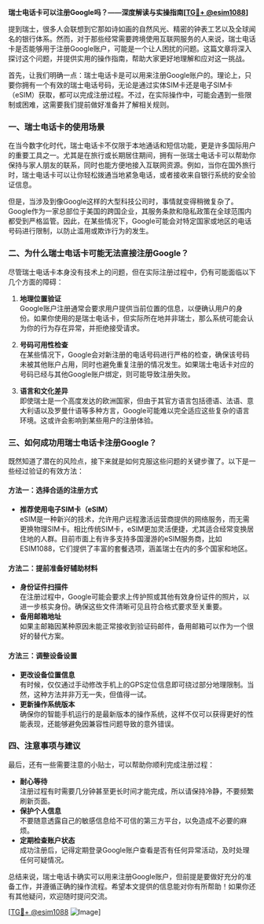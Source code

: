 **瑞士电话卡可以注册Google吗？——深度解读与实操指南[[TG💪+ @esim1088](https://t.me/s/esim1088)]**

提到瑞士，很多人会联想到它那如诗如画的自然风光、精密的钟表工艺以及全球闻名的银行体系。然而，对于那些经常需要跨境使用互联网服务的人来说，瑞士电话卡是否能够用于注册Google账户，可能是一个让人困扰的问题。这篇文章将深入探讨这个问题，并提供实用的操作指南，帮助大家更好地理解和应对这一挑战。

首先，让我们明确一点：瑞士电话卡是可以用来注册Google账户的。理论上，只要你拥有一个有效的瑞士电话号码，无论是通过实体SIM卡还是电子SIM卡（eSIM）获取，都可以完成注册过程。不过，在实际操作中，可能会遇到一些限制或困难，这需要我们提前做好准备并了解相关规则。

### 一、瑞士电话卡的使用场景

在当今数字化时代，瑞士电话卡不仅限于本地通话和短信功能，更是许多国际用户的重要工具之一。尤其是在旅行或长期居住期间，拥有一张瑞士电话卡可以帮助你保持与家人朋友的联系，同时也能方便地接入互联网资源。例如，当你在国外旅行时，瑞士电话卡可以让你轻松拨通当地紧急电话，或者接收来自银行系统的安全验证信息。

但是，当涉及到像Google这样的大型科技公司时，事情就变得稍微复杂了。Google作为一家总部位于美国的跨国企业，其服务条款和隐私政策在全球范围内都受到严格监管。因此，在某些情况下，Google可能会对特定国家或地区的电话号码进行限制，以防止滥用或欺诈行为的发生。

### 二、为什么瑞士电话卡可能无法直接注册Google？

尽管瑞士电话卡本身没有技术上的问题，但在实际注册过程中，仍有可能面临以下几个方面的障碍：

1. **地理位置验证**  
   Google账户注册通常会要求用户提供当前位置的信息，以便确认用户的身份。如果你使用的是瑞士电话卡，但实际所在地并非瑞士，那么系统可能会认为你的行为存在异常，并拒绝接受请求。

2. **号码可用性检查**  
   在某些情况下，Google会对新注册的电话号码进行严格的检查，确保该号码未被其他账户占用，同时也避免重复注册的情况发生。如果瑞士电话卡对应的号码已经与其他Google账户绑定，则可能导致注册失败。

3. **语言和文化差异**  
   即使瑞士是一个高度发达的欧洲国家，但由于其官方语言包括德语、法语、意大利语以及罗曼什语等多种方言，Google可能难以完全适应这些复杂的语言环境。这或许会影响到某些用户的注册体验。

### 三、如何成功用瑞士电话卡注册Google？

既然知道了潜在的风险点，接下来就是如何克服这些问题的关键步骤了。以下是一些经过验证的有效方法：

#### 方法一：选择合适的注册方式
- **推荐使用电子SIM卡（eSIM）**  
  eSIM是一种新兴的技术，允许用户远程激活运营商提供的网络服务，而无需更换物理SIM卡。相比传统SIM卡，eSIM更加灵活便捷，尤其适合经常变换居住地的人群。目前市面上有许多支持多国漫游的eSIM服务商，比如ESIM1088，它们提供了丰富的套餐选项，涵盖瑞士在内的多个国家和地区。

#### 方法二：提前准备好辅助材料
- **身份证件扫描件**  
  在注册过程中，Google可能会要求上传护照或其他有效身份证件的照片，以进一步核实身份。确保这些文件清晰可见且符合格式要求至关重要。
- **备用邮箱地址**  
  如果主邮箱因某种原因未能正常接收到验证码邮件，备用邮箱可以作为一个很好的替代方案。

#### 方法三：调整设备设置
- **更改设备位置信息**  
  有时候，仅仅通过手动修改手机上的GPS定位信息即可绕过部分地理限制。当然，这种方法并非万无一失，但值得一试。
- **更新操作系统版本**  
  确保你的智能手机运行的是最新版本的操作系统，这样不仅可以获得更好的性能表现，还能够避免因兼容性问题导致的意外错误。

### 四、注意事项与建议

最后，还有一些需要注意的小贴士，可以帮助你顺利完成注册过程：

- **耐心等待**  
  注册过程有时需要几分钟甚至更长时间才能完成，所以请保持冷静，不要频繁刷新页面。
- **保护个人信息**  
  不要随意透露自己的敏感信息给不可信的第三方平台，以免造成不必要的麻烦。
- **定期检查账户状态**  
  成功注册后，记得定期登录Google账户查看是否有任何异常活动，及时处理任何可疑情况。

总结来说，瑞士电话卡确实可以用来注册Google账户，但前提是要做好充分的准备工作，并遵循正确的操作流程。希望本文提供的信息能对你有所帮助！如果你还有其他疑问，欢迎随时提问交流。

[[TG💪+ @esim1088](https://t.me/s/esim1088) ![Image](https://i.postimg.cc/4NQfJmqS/Snipaste-2025-05-13-00-14-12.png)]